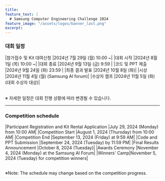 ```yaml
---
title:
feature_text: |
  # Samsung Computer Engineering Challenge 2024
feature_image: "/assets/logos/banner_last.png"
excerpt:
---
```

### 대회 일정

|참가접수 및 Kit 대여신청     |2024년 7월 29일 (월) 10:00 ~|
|대회 시작         |2024년 8월 1일 (목) 10:00 ~|
|대회 종료         |2024년 9월 13일 (금) 9:59 |
|코드 및 PPT 제출  |2024년 9월 24일 (화) 23:59 |
|최종 결과 발표    |2024년 10월 8일 (화)|
|시상              |2024년 11월 4일 (월) (Samsung AI forum)|
|수상자 캠프       |2024년 11월 5일 (화) (대회 수상자 대상)|

<!--
<p>
  		<table class="table table-sm" width="100%">
		<tr>
   			<td colspan="2"> 참가접수 및 Kit 대여신청 </td> 
			<td colspan="2" width="65%"> 2024년 7월 29일 (월) 10:00 ~ </td> 
   		</tr>	
			
   		<tr>
   			<td colspan="2"> 대회 시작 </td>
			<td colspan="2"> 2024년 8월 1일 (목) 10:00 ~  </td>
   		</tr>

      		<tr>
			<td rowspan="3" style ="vertical-align: middle"> Dateset 평가 </td>
   			<td> <b> 1차 제출 </b>  </td> 
			<td colspan="2"> <b> ~ 2024년 9월 1일 (일) 23:59 </b>  </td> 
   		</tr>	

        	<tr>
   			<td> <b> 2차 제출 </b>  </td> 
			<td colspan="2"> <b> ~ 2024년 9월 8일 (일) 23:59 </b> </td> 
   		</tr>	

        	<tr>
   			<td> <b> 3차 제출 </b> </td>
			<td colspan="2"> <b> ~ 2024년 9월 22일 (일) 23:59 </b> </td>
   		</tr>
     
  		<tr>
			<td colspan="2">  대회 종료 </td>
			<td> <strike> 9월 13일 (금) 9:59 </strike> </td>
   			<td rowspan="2" style ="vertical-align: middle"> <b> 9월 27일(금) 23:59 </b> </td> 
 		</tr>	
   
   		<tr>
   			<td colspan="2">  코드 및 PPT 제출 </td> 
			<td> <strike> 9월 24일 (화) 23:59 </strike> </td> 
 		</tr>	
   		<tr>
   			<td colspan="2">  최종 결과 발표 </td> 
			<td> <strike> 10월 8일 (화) </strike> </td> 
   			<td> <b> 10월 15일(화) </b> </td> 
 		</tr>
      		<tr>
   			<td colspan="2">  시상  </td> 
			<td colspan="2"> 2024년 11월 4일 (월) (Samsung AI forum) </td> 
   		</tr>	
     		<tr>
   			<td colspan="2">  수상자 캠프  </td> 
			<td colspan="2"> 2024년 11월 5일 (화) (대회 수상자 대상) </td> 
   		</tr>
  		</table>

-->

<br>
※ 자세한 일정은 대회 진행 상황에 따라 변경될 수 있습니다.
<br>

<hr />

### Competition schedule

|Participant Registration and Kit Rental Application      |July 29, 2024 (Monday) from 10:00 AM|
|Competition Start  |August 1, 2024 (Thursday) from 10:00 AM|
|Competition End |September 13, 2024 (Friday) at 9:59 AM|
|Code and PPT Submission    |September 24, 2024 (Tuesday) by 11:59 PM|
|Final Results Announcement     |October 8, 2024 (Tuesday)|
|Awards Ceremony |November 4, 2024 (Monday) at the Samsung AI Forum|
|Winners' Camp|November 5, 2024 (Tuesday) for competition winners|

<!--
<p>
  		<table class="table table-sm" width="100%">
		<tr>
   			<td colspan="2"> Participant Registration and Kit Rental Application </td> 
			<td colspan="2" width="65%"> 2024년 7월 29일 (월) 10:00 ~ </td> 
   		</tr>	
			
   		<tr>
   			<td colspan="2"> Competition Start </td>
			<td colspan="2"> 2024년 8월 1일 (목) 10:00 ~  </td>
   		</tr>

      		<tr>
			<td rowspan="3" style ="vertical-align: middle"> Dateset Official Evaluation </td>
   			<td> <b> 1st Submission </b>  </td> 
			<td colspan="2"> <b> ~ 2024년 9월 1일 (일) 23:59 </b>  </td> 
   		</tr>	

        	<tr>
   			<td> <b> 2nd Submission </b>  </td> 
			<td colspan="2"> <b> ~ 2024년 9월 8일 (일) 23:59 </b> </td> 
   		</tr>	

        	<tr>
   			<td> <b> 3rd Submission </b> </td>
			<td colspan="2"> <b> ~ 2024년 9월 22일 (일) 23:59 </b> </td>
   		</tr>
     
  		<tr>
			<td colspan="2"> Competition End </td>
			<td> <strike> 9월 13일 (금) 9:59 </strike> </td>
   			<td rowspan="2" style ="vertical-align: middle"> <b> 9월 27일(금) 23:59 </b> </td> 
 		</tr>	
   
   		<tr>
   			<td colspan="2"> Code and PPT Submission </td> 
			<td> <strike> 9월 24일 (화) 23:59 </strike> </td> 
 		</tr>	
   		<tr>
   			<td colspan="2"> Final Results Announcement </td> 
			<td> <strike> 10월 8일 (화) </strike> </td> 
   			<td> <b> 10월 15일(화) </b> </td> 
 		</tr>
      		<tr>
   			<td colspan="2"> Awards Ceremony  </td> 
			<td colspan="2"> 2024년 11월 4일 (월) (Samsung AI forum) </td> 
   		</tr>	
     		<tr>
   			<td colspan="2"> Winners' Camp  </td> 
			<td colspan="2"> 2024년 11월 5일 (화) (대회 수상자 대상) </td> 
   		</tr>
  		</table>
-->


<br>
※Note: The schedule may change based on the competition progress.
